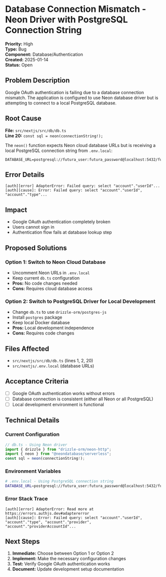 # Database Connection Mismatch - Neon Driver with PostgreSQL Connection String

**Priority:** High  
**Type:** Bug  
**Component:** Database/Authentication  
**Created:** 2025-01-14  
**Status:** Open

## Problem Description

Google OAuth authentication is failing due to a database connection mismatch. The application is configured to use Neon database driver but is attempting to connect to a local PostgreSQL database.

## Root Cause

**File:** `src/nextjs/src/db/db.ts`  
**Line 20:** `const sql = neon(connectionString!);`

The `neon()` function expects Neon cloud database URLs but is receiving a local PostgreSQL connection string from `.env.local`:

```
DATABASE_URL=postgresql://futura_user:futura_password@localhost:5432/futura_dev
```

## Error Details

```
[auth][error] AdapterError: Failed query: select "account"."userId"...
[auth][cause]: Error: Failed query: select "account"."userId", "account"."type"...
```

## Impact

- Google OAuth authentication completely broken
- Users cannot sign in
- Authentication flow fails at database lookup step

## Proposed Solutions

### Option 1: Switch to Neon Cloud Database

- Uncomment Neon URLs in `.env.local`
- Keep current `db.ts` configuration
- **Pros:** No code changes needed
- **Cons:** Requires cloud database access

### Option 2: Switch to PostgreSQL Driver for Local Development

- Change `db.ts` to use `drizzle-orm/postgres-js`
- Install `postgres` package
- Keep local Docker database
- **Pros:** Local development independence
- **Cons:** Requires code changes

## Files Affected

- `src/nextjs/src/db/db.ts` (lines 1, 2, 20)
- `src/nextjs/.env.local` (database URLs)

## Acceptance Criteria

- [ ] Google OAuth authentication works without errors
- [ ] Database connection is consistent (either all Neon or all PostgreSQL)
- [ ] Local development environment is functional

## Technical Details

### Current Configuration

```typescript
// db.ts - Using Neon driver
import { drizzle } from "drizzle-orm/neon-http";
import { neon } from "@neondatabase/serverless";
const sql = neon(connectionString!);
```

### Environment Variables

```bash
# .env.local - Using PostgreSQL connection string
DATABASE_URL=postgresql://futura_user:futura_password@localhost:5432/futura_dev
```

### Error Stack Trace

```
[auth][error] AdapterError: Read more at https://errors.authjs.dev#adaptererror
[auth][cause]: Error: Failed query: select "account"."userId", "account"."type", "account"."provider", "account"."providerAccountId"...
```

## Next Steps

1. **Immediate:** Choose between Option 1 or Option 2
2. **Implement:** Make the necessary configuration changes
3. **Test:** Verify Google OAuth authentication works
4. **Document:** Update development setup documentation
